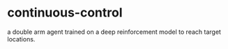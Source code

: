 # continuous-control
a double arm agent trained on a deep reinforcement model to reach target locations.
